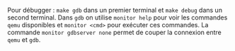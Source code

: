Pour débugger : `make gdb` dans un premier terminal et `make debug` dans un second terminal.
Dans `gdb` on utilise `monitor help` pour voir les commandes `qemu` disponibles et `monitor <cmd>` pour exécuter ces commandes.
La commande `monitor gdbserver none` permet de couper la connexion entre `qemu` et `gdb`.
